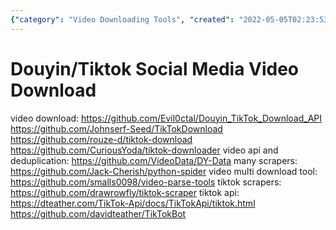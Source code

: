 ```yaml
---
{"category": "Video Downloading Tools", "created": "2022-05-05T02:23:53.000Z", "date": "2022-05-05 02:23:53", "description": "This article discusses various resources and tools available for downloading TikTok videos, such as APIs, scrapers, deduplication tools, and multi-download utilities. These comments provide valuable information for anyone looking to download TikTok videos efficiently.", "modified": "2022-08-18T14:44:53.232Z", "tags": ["douyin", "information gathering", "scraping", "tiktok", "video scraping", "video source"], "title": "Douyin or Tiktok Social Media Video Download"}
---
```

# Douyin/Tiktok Social Media Video Download
video download:
https://github.com/Evil0ctal/Douyin_TikTok_Download_API
https://github.com/Johnserf-Seed/TikTokDownload
https://github.com/rouze-d/tiktok-download
https://github.com/CuriousYoda/tiktok-downloader
video api and deduplication:
https://github.com/VideoData/DY-Data
many scrapers:
https://github.com/Jack-Cherish/python-spider
video multi download tool:
https://github.com/smalls0098/video-parse-tools
tiktok scrapers:
https://github.com/drawrowfly/tiktok-scraper
tiktok api:
https://dteather.com/TikTok-Api/docs/TikTokApi/tiktok.html
https://github.com/davidteather/TikTokBot